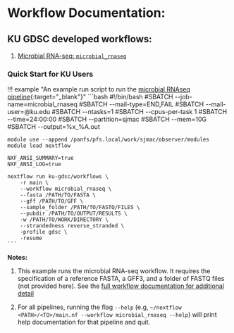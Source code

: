 # Workflow Documentation: 

## KU GDSC developed workflows: 

1. [Microbial RNA-seq: `microbial_rnaseq`](microbial_rnaseq.md)  


### Quick Start for KU Users

!!! example "An example run script to run the [microbial RNAseq pipeline](https://github.com/KU-GDSC/workflows){:target="\_blank"}"
    ```bash
    #!/bin/bash
    #SBATCH --job-name=microbial_rnaseq
    #SBATCH --mail-type=END,FAIL
    #SBATCH --mail-user=<USERNAME>@ku.edu
    #SBATCH --ntasks=1
    #SBATCH --cpus-per-task 1
    #SBATCH --time=24:00:00
    #SBATCH --partition=sjmac
    #SBATCH --mem=10G
    #SBATCH --output=%x_%A.out

    module use --append /panfs/pfs.local/work/sjmac/observer/modules
    module load nextflow

    NXF_ANSI_SUMMARY=true
    NXF_ANSI_LOG=true

    nextflow run ku-gdsc/workflows \
        -r main \
        --workflow microbial_rnaseq \
        --fasta /PATH/TO/FASTA \
        --gff /PATH/TO/GFF \
        --sample_folder /PATH/TO/FASTQ/FILES \
        --pubdir /PATH/TO/OUTPUT/RESULTS \
        -w /PATH/TO/WORK/DIRECTORY \
        --strandedness reverse_stranded \
        -profile gdsc \
        -resume
    ```
**Notes:** 

1. This example runs the microbial RNA-seq workflow. It requires the specification of a reference FASTA, a GFF3, and a folder of FASTQ files (not provided here). See the [full workflow documentation for additional detail](microbial_rnaseq.md)

1. For all pipelines, running the flag `--help` (e.g, `~/nextflow <PATH>/<TO>/main.nf --workflow microbial_rnaseq --help`) will print help documentation for that pipeline and quit.
